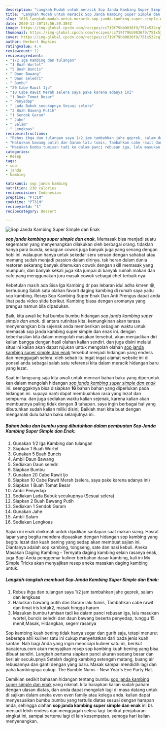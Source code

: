 ```yaml
---
description: "Langkah Mudah untuk meracik Sop Janda Kambing Super Simple dan Enak yang Bisa Manjain Lidah"
title: "Langkah Mudah untuk meracik Sop Janda Kambing Super Simple dan Enak yang Bisa Manjain Lidah"
slug: 1016-langkah-mudah-untuk-meracik-sop-janda-kambing-super-simple-dan-enak-yang-bisa-manjain-lidah
date: 2020-11-30T17:56:59.304Z
image: https://img-global.cpcdn.com/recipes/cc719f79bb9836f9/751x532cq70/sop-janda-kambing-super-simple-dan-enak-foto-resep-utama.jpg
thumbnail: https://img-global.cpcdn.com/recipes/cc719f79bb9836f9/751x532cq70/sop-janda-kambing-super-simple-dan-enak-foto-resep-utama.jpg
cover: https://img-global.cpcdn.com/recipes/cc719f79bb9836f9/751x532cq70/sop-janda-kambing-super-simple-dan-enak-foto-resep-utama.jpg
author: Herbert Hopkins
ratingvalue: 4.4
reviewcount: 12
recipeingredient:
- "1/2 Iga Kambing dan tulangan"
- "1 Buah Wortel"
- "5 Buah Buncis"
- " Daun Bawang"
- " Daun seledri"
- " Bumbu"
- "20 Cabe Rawit Ijo"
- "10 Cabe Rawit Merah selera saya pake karena adanya ini"
- "1 Buah Tomat Besar"
- " Penyedap"
- " Lada Bubuk secukupnya Sesuai selera"
- "2 Buah Bawang Putih"
- "1 Sendok Garam"
- " Jahe"
- " Salam"
- " Lengkoas"
recipeinstructions:
- "Rebus ihga dan tulangan saya 1/2 jam tambahkan jahe geprek, salam dan lengkuas"
- "Haluskan bawang putih dan Garam lalu tumis, Tambahkan cabe rawit dan timat iris kotak2, masak hingga harum"
- "Masukan bumbu tumisan tadi ke dalam panci rebusan iga, lalu masukan wortel, buncis seledri dan daun bawang beserta penyedap, tunggu 15 menit,Masak, Hidangkan, segerr rasanya"
categories:
- Resep
tags:
- sop
- janda
- kambing

katakunci: sop janda kambing 
nutrition: 238 calories
recipecuisine: Indonesian
preptime: "PT31M"
cooktime: "PT31M"
recipeyield: "1"
recipecategory: Dessert

---
```



![Sop Janda Kambing Super Simple dan Enak](https://img-global.cpcdn.com/recipes/cc719f79bb9836f9/751x532cq70/sop-janda-kambing-super-simple-dan-enak-foto-resep-utama.jpg)

<b><i>sop janda kambing super simple dan enak</i></b>, Memasak bisa menjadi suatu kegemaran yang menyenangkan dilakukan oleh berbagai orang. tidaklah hanya para bunda, sebagian cowok juga banyak juga yang senang dengan hobi ini. walaupun hanya untuk sekedar seru seruan dengan sahabat atau memang sudah menjadi passion dalam dirinya. tak heran dalam dunia restoran sekarang banyak ditemukan cowok dengan skill memasak yang mumpuni, dan banyak sekali juga kita jumpai di banyak rumah makan dan cafe yang menggunakan juru masak cowok sebagai chef terbaik nya.

Kebetulan masih ada Sisa Iga Kambing dr pas lebaran idul adha kmren 😁, berhubung Salah satu olahan favorit daging kambing di rumah saya yaitu sop kambing. Resep Sop Kambing Super Enak Dan Anti Prengus dapat anda lihat pada video slide berikut. Kambing biasa dengan aromanya yang prengus namun bila dipadukan.

Baik, kita awali ke hal bumbu bumbu hidangan <i>sop janda kambing super simple dan enak</i>. di antara rutinitas kita, kemungkinan akan terasa menyenangkan bila sejenak anda memberikan sebagian waktu untuk memasak sop janda kambing super simple dan enak ini. dengan keberhasilan kita dalam mengolah masakan tersebut, akan menjadikan diri kalian bangga dengan hasil olahan kalian sendiri. dan juga disini melalui situs ini kalian akan dapat rujukan untuk mengolah olahan <u>sop janda kambing super simple dan enak</u> tersebut menjadi hidangan yang endess dan menggugah selera, oleh sebab itu ingat ingat alamat website ini di ponsel anda sebagai salah satu referensi kita dalam meracik hidangan baru yang lezat.


Saat ini langsung saja kita awali untuk mencari bahan baku yang diperuntuk kan dalam mengolah hidangan <u><i>sop janda kambing super simple dan enak</i></u> ini. seenggaknya bisa disiapkan <b>16</b> bahan bahan yang diperlukan pada hidangan ini. supaya nanti dapat membuahkan rasa yang lezat dan sempurna. dan juga sediakan waktu kalian sejenak, karena kalian akan membuatnya paling tidak dengan <b>3</b> tahapan. saya ingin berbagai hal yang dibutuhkan sudah kalian miliki disini, Baiklah mari kita buat dengan mengamati dulu bahan baku selanjutnya ini.

<!--inarticleads1-->

##### Bahan baku dan bumbu yang dibutuhkan dalam pembuatan Sop Janda Kambing Super Simple dan Enak:

1. Gunakan 1/2 Iga Kambing dan tulangan
1. Siapkan 1 Buah Wortel
1. Gunakan 5 Buah Buncis
1. Ambil  Daun Bawang
1. Sediakan  Daun seledri
1. Siapkan  Bumbu
1. Gunakan 20 Cabe Rawit Ijo
1. Siapkan 10 Cabe Rawit Merah (selera, saya pake karena adanya ini)
1. Siapkan 1 Buah Tomat Besar
1. Ambil  Penyedap
1. Sediakan  Lada Bubuk secukupnya (Sesuai selera)
1. Siapkan 2 Buah Bawang Putih
1. Sediakan 1 Sendok Garam
1. Gunakan  Jahe
1. Ambil  Salam
1. Sediakan  Lengkoas


Sajian ini enak dinikmati untuk dijadikan santapan saat makan siang. Hasrat lapar yang begitu mendera dipuaskan dengan hidangan sop kambing yang begitu lezat dan kuah bening yang sedap akan membuat sajian ini. Diantanya adalah sop kambing, tongseng, sate dan nasi kebuli. Aneka Masakan Daging Kambing - Ternyata daging kambing selain rasanya enak, juga Bagi Anda penggemar kuliner berbahan dasar kambing, kali ini My Simple Tricks akan menyajikan resep aneka masakan daging kambing untuk. 

<!--inarticleads2-->

##### Langkah-langkah membuat Sop Janda Kambing Super Simple dan Enak:

1. Rebus ihga dan tulangan saya 1/2 jam tambahkan jahe geprek, salam dan lengkuas
1. Haluskan bawang putih dan Garam lalu tumis, Tambahkan cabe rawit dan timat iris kotak2, masak hingga harum
1. Masukan bumbu tumisan tadi ke dalam panci rebusan iga, lalu masukan wortel, buncis seledri dan daun bawang beserta penyedap, tunggu 15 menit,Masak, Hidangkan, segerr rasanya


Sop kambing kuah bening tidak hanya segar dan gurih saja, tetapi menurut beberapa ahli kuliner satu ini cukup menyehatkan dari pada jenis kuah santan. Nah bagi Anda yang ingin mencicipi kuliner satu ini, berikut bacaterus.com akan menyajikan resep sop kambing kuah bening yang bisa dibuat sendiri. Langkah pertama siapkan panci ukuran sedang besar dan beri air secukupnya Setelah daging kambing setengah matang, buang air rebusannya dan ganti dengan yang baru. Masak sampai mendidih lagi dan paha kambingnya cukup. The Bumble Nums - New Year&#39;s Eve Party Hat. 

Demikian sedikit bahasan hidangan tentang bumbu <u>sop janda kambing super simple dan enak</u> yang nikmat. kita harapkan kalian sudah paham dengan ulasan diatas, dan anda dapat mengolah lagi di masa datang untuk di sajikan dalam aneka even even family atau kolega anda. kalian dapat menyesuaikan bumbu bumbu yang tertulis diatas sesuai dengan harapan anda, sehingga olahan <b>sop janda kambing super simple dan enak</b> ini bs menjadi lebih endess dan menggugah selera lagi. berikut penjabaran singkat ini, sampai bertemu lagi di lain kesempatan. semoga hari kalian menyenangkan.
